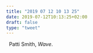 ```yaml
---
title: "2019 07 12 10 13 25"
date: 2019-07-12T10:13:25+02:00
draft: false
type: "tweet"
---
```

<a href="https://music.apple.com/fr/album/wave-remastered/209945031" type="application/rss+xml" class="iconfont icon-music" title="rss"></a> &nbsp; Patti Smith, *Wave*.

